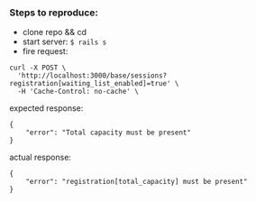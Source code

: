 ### Steps to reproduce:
- clone repo && cd
- start server: `$ rails s`
- fire request: 
```
curl -X POST \
  'http://localhost:3000/base/sessions?registration[waiting_list_enabled]=true' \
  -H 'Cache-Control: no-cache' \
```

expected response:
```
{
    "error": "Total capacity must be present"
}
```

actual response:

```
{
    "error": "registration[total_capacity] must be present"
}
```
